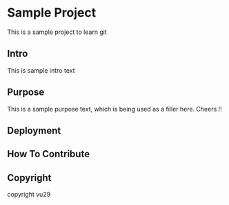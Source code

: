 # Sample Project
This is a sample project to learn git

## Intro
This is sample intro text

## Purpose
This is a sample purpose text, which is being used as a filler here. Cheers !!

## Deployment

## How To Contribute

## Copyright 
copyright vu29
